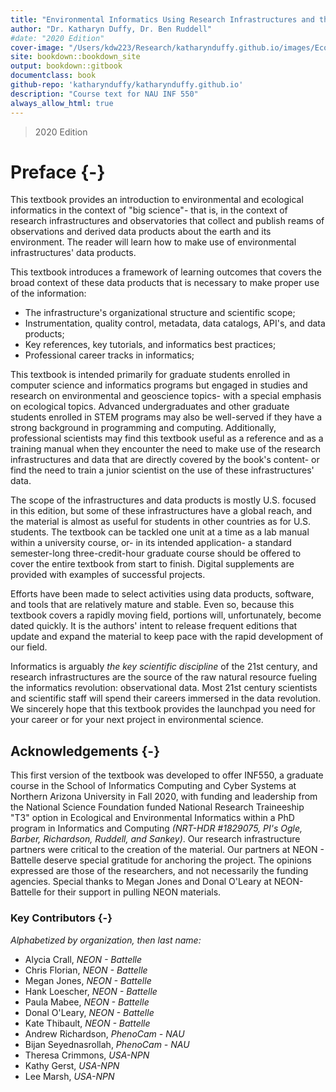 ```yaml
--- 
title: "Environmental Informatics Using Research Infrastructures and their Data"
author: "Dr. Katharyn Duffy, Dr. Ben Ruddell"
#date: "2020 Edition"
cover-image: "/Users/kdw223/Research/katharynduffy.github.io/images/EcoInfo4.png"
site: bookdown::bookdown_site
output: bookdown::gitbook
documentclass: book
github-repo: 'katharynduffy/katharynduffy.github.io'
description: "Course text for NAU INF 550"
always_allow_html: true
---
```

>2020 Edition

# Preface {-}

This textbook provides an introduction to environmental and ecological informatics in the context of "big science"- that is, in the context of research infrastructures and observatories that collect and publish reams of observations and derived data products about the earth and its environment. The reader will learn how to make use of environmental infrastructures' data products. 

This textbook introduces a framework of learning outcomes that covers the broad context of these data products that is necessary to make proper use of the information: 

  * The infrastructure's organizational structure and scientific scope;
  * Instrumentation, quality control, metadata, data catalogs, API's, and data products;
  * Key references, key tutorials, and informatics best practices;
  * Professional career tracks in informatics;
  
This textbook is intended primarily for graduate students enrolled in computer science and informatics programs but engaged in studies and research on environmental and geoscience topics- with a special emphasis on ecological topics. Advanced undergraduates and other graduate students enrolled in STEM programs may also be well-served if they have a strong background in programming and computing. Additionally, professional scientists may find this textbook useful as a reference and as a training manual when they encounter the need to make use of the research infrastructures and data that are directly covered by the book's content- or find the need to train a junior scientist on the use of these infrastructures' data.  

The scope of the infrastructures and data products is mostly U.S. focused in this edition, but some of these infrastructures have a global reach, and the material is almost as useful for students in other countries as for U.S. students. The textbook can be tackled one unit at a time as a lab manual within a university course, or- in its intended application- a standard semester-long three-credit-hour graduate course should be offered to cover the entire textbook from start to finish. Digital supplements are provided with examples of successful projects. 

Efforts have been made to select activities using data products, software, and tools that are relatively mature and stable. Even so, because this textbook covers a rapidly moving field, portions will, unfortunately, become dated quickly. It is the authors' intent to release frequent editions that update and expand the material to keep pace with the rapid development of our field.

Informatics is arguably *the key scientific discipline* of the 21st century, and research infrastructures are the source of the raw natural resource fueling the informatics revolution: observational data. Most 21st century scientists and scientific staff will spend their careers immersed in the data revolution. We sincerely hope that this textbook provides the launchpad you need for your career or for your next project in environmental science.


## Acknowledgements {-}

This first version of the textbook was developed to offer INF550, a graduate course in the School of Informatics Computing and Cyber Systems at Northern Arizona University in Fall 2020, with funding and leadership from the National Science Foundation funded National Research Traineeship "T3" option in Ecological and Environmental Informatics within a PhD program in Informatics and Computing *(NRT-HDR #1829075, PI's Ogle, Barber, Richardson, Ruddell, and Sankey)*. Our research infrastructure partners were critical to the creation of the material. Our partners at NEON - Battelle deserve special gratitude for anchoring the project. The opinions expressed are those of the researchers, and not necessarily the funding agencies.  Special thanks to Megan Jones and Donal O'Leary at NEON-Battelle for their support in pulling NEON materials. 

### Key Contributors {-}

*Alphabetized by organization, then last name:*

* Alycia Crall, *NEON - Battelle*
* Chris Florian, *NEON - Battelle*
* Megan Jones, *NEON - Battelle*
* Hank Loescher, *NEON - Battelle*
* Paula Mabee, *NEON - Battelle*
* Donal O'Leary, *NEON - Battelle*
* Kate Thibault, *NEON - Battelle*
* Andrew Richardson,  *PhenoCam - NAU*
* Bijan Seyednasrollah,  *PhenoCam - NAU*
* Theresa Crimmons, *USA-NPN*
* Kathy Gerst, *USA-NPN*
* Lee Marsh,  *USA-NPN*



